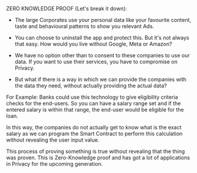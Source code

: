 ZERO KNOWLEDGE PROOF (Let's break it down):

- The large Corporates use your personal data like your favourite content, taste and behavioural patterns to show you relevant Ads. 

- You can choose to uninstall the app and protect this. But it's not always that easy. How would you live without Google, Meta or Amazon?

- We have no option other than to consent to these companies to use our data. If you want to use their services, you have to compromise on Privacy. 

- But what if there is a way in which we can provide the companies with the data they need, without actually providing the actual data?

For Example: Banks could use this technology to give eligibility criteria checks for the end-users. So you can have a salary range set and if 
the entered salary is within that range, the end-user would be eligible for the loan. 

In this way, the companies do not actually get to know what is the exact salary as we can program the Smart Contract to perform this calculation 
without revealing the user input value. 

This process of proving something is true without revealing that the thing was proven. This is Zero-Knowledge proof and has got a lot of applications 
in Privacy for the upcoming generation. 
